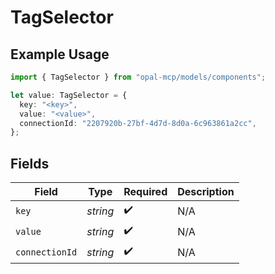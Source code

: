 # TagSelector

## Example Usage

```typescript
import { TagSelector } from "opal-mcp/models/components";

let value: TagSelector = {
  key: "<key>",
  value: "<value>",
  connectionId: "2207920b-27bf-4d7d-8d0a-6c963861a2cc",
};
```

## Fields

| Field              | Type               | Required           | Description        |
| ------------------ | ------------------ | ------------------ | ------------------ |
| `key`              | *string*           | :heavy_check_mark: | N/A                |
| `value`            | *string*           | :heavy_check_mark: | N/A                |
| `connectionId`     | *string*           | :heavy_check_mark: | N/A                |